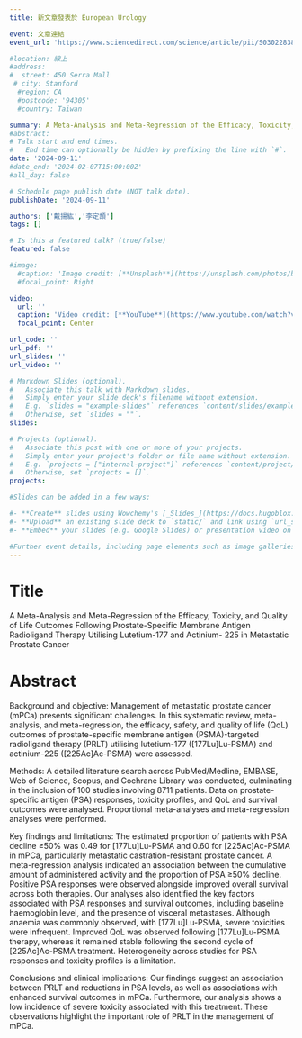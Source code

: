```yaml
---
title: 新文章發表於 European Urology

event: 文章連結
event_url: 'https://www.sciencedirect.com/science/article/pii/S0302283824026083'

#location: 線上
#address:
#  street: 450 Serra Mall
 # city: Stanford
  #region: CA
  #postcode: '94305'
  #country: Taiwan

summary: A Meta-Analysis and Meta-Regression of the Efficacy, Toxicity, and Quality of Life Outcomes Following Prostate-Specific Membrane Antigen Radioligand Therapy Utilising Lutetium-177 and Actinium- 225 in Metastatic Prostate Cancer
#abstract: 
# Talk start and end times.
#   End time can optionally be hidden by prefixing the line with `#`.
date: '2024-09-11'
#date_end: '2024-02-07T15:00:00Z'
#all_day: false

# Schedule page publish date (NOT talk date).
publishDate: '2024-09-11'

authors: ['戴揚紘','李定頡']
tags: []

# Is this a featured talk? (true/false)
featured: false

#image:
  #caption: 'Image credit: [**Unsplash**](https://unsplash.com/photos/bzdhc5b3Bxs)'
  #focal_point: Right

video:
  url: ''
  caption: 'Video credit: [**YouTube**](https://www.youtube.com/watch?v=bVHMlVoop68)'
  focal_point: Center

url_code: ''
url_pdf: ''
url_slides: ''
url_video: ''

# Markdown Slides (optional).
#   Associate this talk with Markdown slides.
#   Simply enter your slide deck's filename without extension.
#   E.g. `slides = "example-slides"` references `content/slides/example-slides.md`.
#   Otherwise, set `slides = ""`.
slides:

# Projects (optional).
#   Associate this post with one or more of your projects.
#   Simply enter your project's folder or file name without extension.
#   E.g. `projects = ["internal-project"]` references `content/project/deep-learning/index.md`.
#   Otherwise, set `projects = []`.
projects:

#Slides can be added in a few ways:

#- **Create** slides using Wowchemy's [_Slides_](https://docs.hugoblox.com/managing-content/#create-slides) feature and link using `slides` parameter in the front matter of the talk file
#- **Upload** an existing slide deck to `static/` and link using `url_slides` parameter in the front matter of the talk file
#- **Embed** your slides (e.g. Google Slides) or presentation video on this page using [shortcodes](https://docs.hugoblox.com/writing-markdown-latex/).

#Further event details, including page elements such as image galleries, can be added to the body of this page.
---
```

# Title
A Meta-Analysis and Meta-Regression of the Efficacy, Toxicity, and Quality of Life Outcomes Following Prostate-Specific Membrane Antigen Radioligand Therapy Utilising Lutetium-177 and Actinium- 225 in Metastatic Prostate Cancer

# Abstract
Background and objective: Management of metastatic prostate cancer (mPCa) presents significant challenges. In this systematic review, meta-analysis, and meta-regression, the efficacy, safety, and quality of life (QoL) outcomes of prostate-specific membrane antigen (PSMA)-targeted radioligand therapy (PRLT) utilising lutetium-177 ([177Lu]Lu-PSMA) and actinium-225 ([225Ac]Ac-PSMA) were assessed.

Methods:
A detailed literature search across PubMed/Medline, EMBASE, Web of Science, Scopus, and Cochrane Library was conducted, culminating in the inclusion of 100 studies involving 8711 patients. Data on prostate-specific antigen (PSA) responses, toxicity profiles, and QoL and survival outcomes were analysed. Proportional meta-analyses and meta-regression analyses were performed.

Key findings and limitations: 
The estimated proportion of patients with PSA decline ≥50% was 0.49 for [177Lu]Lu-PSMA and 0.60 for [225Ac]Ac-PSMA in mPCa, particularly metastatic castration-resistant prostate cancer. A meta-regression analysis indicated an association between the cumulative amount of administered activity and the proportion of PSA ≥50% decline. Positive PSA responses were observed alongside improved overall survival across both therapies. Our analyses also identified the key factors associated with PSA responses and survival outcomes, including baseline haemoglobin level, and the presence of visceral metastases. Although anaemia was commonly observed, with [177Lu]Lu-PSMA, severe toxicities were infrequent. Improved QoL was observed following [177Lu]Lu-PSMA therapy, whereas it remained stable following the second cycle of [225Ac]Ac-PSMA treatment. Heterogeneity across studies for PSA responses and toxicity profiles is a limitation.

Conclusions and clinical implications: 
Our findings suggest an association between PRLT and reductions in PSA levels, as well as associations with enhanced survival outcomes in mPCa. Furthermore, our analysis shows a low incidence of severe toxicity associated with this treatment. These observations highlight the important role of PRLT in the management of mPCa.

